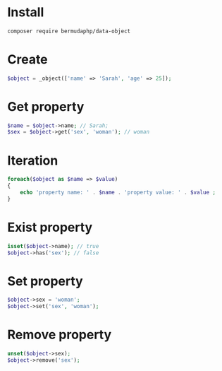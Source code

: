 # Install
```bash
composer require bermudaphp/data-object
```
# Create
```php
$object = _object(['name' => 'Sarah', 'age' => 25]);
```
# Get property
```php
$name = $object->name; // Sarah;
$sex = $object->get('sex', 'woman'); // woman
```
# Iteration
```php
foreach($object as $name => $value)
{
    echo 'property name: ' . $name . 'property value: ' . $value ;
}
```
# Exist property
```php
isset($object->name); // true
$object->has('sex'); // false
```
# Set property
```php
$object->sex = 'woman';
$object->set('sex', 'woman');
```
# Remove property
```php
unset($object->sex);
$object->remove('sex');
```
